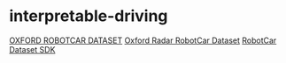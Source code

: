 # interpretable-driving


[OXFORD ROBOTCAR DATASET](https://robotcar-dataset.robots.ox.ac.uk/)
[Oxford Radar RobotCar Dataset](https://oxford-robotics-institute.github.io/radar-robotcar-dataset/)
[RobotCar Dataset SDK](https://github.com/ori-mrg/robotcar-dataset-sdk)
